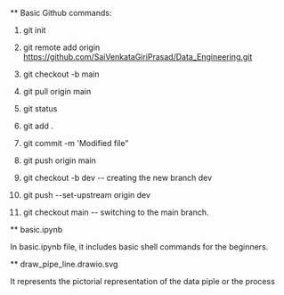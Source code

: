 ** Basic Github commands:

1. git init 
2. git remote add origin https://github.com/SaiVenkataGiriPrasad/Data_Engineering.git
3. git checkout -b main
4. git pull origin main


5. git status
6. git add . 
7. git commit -m 'Modified file"
8. git push origin main
   
9.  git checkout -b dev 
-- creating the new branch dev
10. git push --set-upstream origin dev

11. git checkout main 
-- switching to the main branch.

** basic.ipynb 

In basic.ipynb file, it includes basic shell commands for the beginners.

** draw_pipe_line.drawio.svg 

It represents the pictorial representation of the data piple or the process
